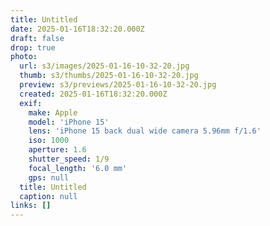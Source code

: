 ```yaml
---
title: Untitled
date: 2025-01-16T18:32:20.000Z
draft: false
drop: true
photo:
  url: s3/images/2025-01-16-10-32-20.jpg
  thumb: s3/thumbs/2025-01-16-10-32-20.jpg
  preview: s3/previews/2025-01-16-10-32-20.jpg
  created: 2025-01-16T18:32:20.000Z
  exif:
    make: Apple
    model: 'iPhone 15'
    lens: 'iPhone 15 back dual wide camera 5.96mm f/1.6'
    iso: 1000
    aperture: 1.6
    shutter_speed: 1/9
    focal_length: '6.0 mm'
    gps: null
  title: Untitled
  caption: null
links: []
---
```


